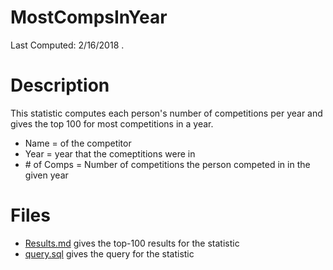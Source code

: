 # **MostCompsInYear**
Last Computed: 2/16/2018 .

# Description
This statistic computes each person's number of competitions per year and 
gives the top 100 for most competitions in a year.
- Name = of the competitor
- Year = year that the comeptitions were in
- \# of Comps = Number of competitions the person competed in in the given year

# Files
 - [Results.md](https://github.com/Jambrose777/JacobAmbroseWCAStatistics/blob/master/MostCompsInYear/Results.md) gives the top-100 results for the statistic
 - [query.sql](https://github.com/Jambrose777/JacobAmbroseWCAStatistics/blob/master/MostCompsInYear/query.sql) gives the query for the statistic

